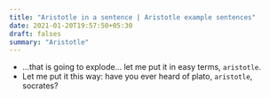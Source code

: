 ```yaml
---
title: "Aristotle in a sentence | Aristotle example sentences"
date: 2021-01-20T19:57:50+05:30
draft: falses
summary: "Aristotle"
---
```

- ...that is going to explode... let me put it in easy terms, `aristotle`.
- Let me put it this way: have you ever heard of plato, `aristotle`, socrates?
                 
